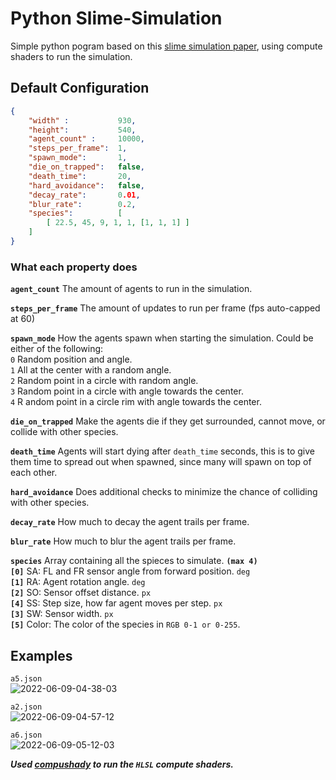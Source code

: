 # Python Slime-Simulation

Simple python pogram based on this [slime simulation paper](https://uwe-repository.worktribe.com/output/980579), using compute shaders to run the simulation.

##  Default Configuration

```json
{
    "width" :           930,
    "height":           540,
    "agent_count" :     10000,
    "steps_per_frame":  1,
    "spawn_mode":       1,
    "die_on_trapped":   false,
    "death_time":       20,
    "hard_avoidance":   false,
    "decay_rate":       0.01,
    "blur_rate":        0.2,
    "species":          [
        [ 22.5, 45, 9, 1, 1, [1, 1, 1] ]
    ]
}
```

### What each property does

**`agent_count`**
The amount of agents to run in the simulation.

**`steps_per_frame`**
The amount of updates to run per frame (fps auto-capped at 60)

**`spawn_mode`**
How the agents spawn when starting the simulation.
Could be either of the following:
<br>`0` Random position and angle.
<br>`1` All at the center with a random angle.
<br>`2` Random point in a circle with random angle.
<br>`3` Random point in a circle with angle towards the center.
<br>`4` R andom point in a circle rim with angle towards the center.

**```die_on_trapped```**
Make the agents die if they get surrounded, cannot move, or collide with other species.

**`death_time`**
Agents will start dying after `death_time` seconds, this is to give them time to spread out when spawned, since many will spawn on top of each other.

**`hard_avoidance`**
Does additional checks to minimize the chance of colliding with other species.

**`decay_rate`**
How much to decay the agent trails per frame.

**`blur_rate`**
How much to blur the agent trails per frame.

**`species`** Array containing all the spieces to simulate. **`(max 4)`**
<br>**`[0]`** SA: FL and FR sensor angle from forward position. `deg`
<br>**`[1]`** RA: Agent rotation angle. `deg`
<br>**`[2]`** SO: Sensor offset distance. `px`
<br>**`[4]`** SS: Step size, how far agent moves per step. `px`
<br>**`[3]`** SW: Sensor width. `px`
<br>**`[5]`** Color: The color of the species in `RGB 0-1 or 0-255`.

## Examples

`a5.json`<br>
![2022-06-09-04-38-03](https://user-images.githubusercontent.com/58308591/172794499-1cbbc49c-2f35-4570-940f-1f060e566d5f.gif)

`a2.json`<br>
![2022-06-09-04-57-12](https://user-images.githubusercontent.com/58308591/172796142-fa582528-5d6b-4962-b4a3-a67c3f8a3888.gif)

`a6.json`<br>
![2022-06-09-05-12-03](https://user-images.githubusercontent.com/58308591/172798796-e7cdc10f-5239-4127-be08-02e399d6c2a7.gif)

***Used [compushady](https://github.com/rdeioris/compushady) to run the `HLSL` compute shaders.***
